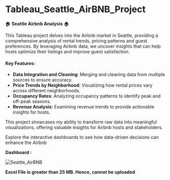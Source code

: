 # Tableau_Seattle_AirBNB_Project

🏠 **Seattle Airbnb Analysis** 🏠

This Tableau project delves into the Airbnb market in Seattle, providing a comprehensive analysis of rental trends, pricing patterns and guest preferences. By leveraging Airbnb data, we uncover insights that can help hosts optimize their listings and improve guest satisfaction.

#### Key Features:
- **Data Integration and Cleaning**: Merging and cleaning data from multiple sources to ensure accuracy.
- **Price Trends by Neighborhood**: Visualizing how rental prices vary across different neighborhoods.
- **Occupancy Rates**: Analyzing occupancy patterns to identify peak and off-peak seasons.
- **Revenue Analysis**: Examining revenue trends to provide actionable insights for hosts.

This project showcases my ability to transform raw data into meaningful visualizations, offering valuable insights for Airbnb hosts and stakeholders.

Explore the interactive dashboards to see how data-driven decisions can enhance the Airbnb 

**Dashboard :**

![Seattle_AirBNB](https://github.com/user-attachments/assets/1e5dafc5-f56b-4ce1-8d6f-3bc77210029c)

**Excel File is greater than 25 MB. Hence, cannot be uploaded**

